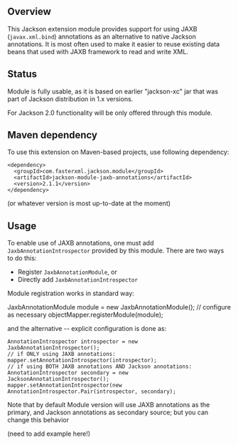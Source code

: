 ## Overview

This Jackson extension module provides support for using JAXB (`javax.xml.bind`) annotations as an alternative to native Jackson annotations.
It is most often used to make it easier to reuse existing data beans that used with JAXB framework to read and write XML.

## Status

Module is fully usable, as it is based on earlier "jackson-xc" jar that was part of Jackson distribution in 1.x versions.

For Jackson 2.0 functionality will be only offered through this module.

## Maven dependency

To use this extension on Maven-based projects, use following dependency:

    <dependency>
      <groupId>com.fasterxml.jackson.module</groupId>
      <artifactId>jackson-module-jaxb-annotations</artifactId>
      <version>2.1.1</version>
    </dependency>

(or whatever version is most up-to-date at the moment)

## Usage

To enable use of JAXB annotations, one must add `JaxbAnnotationIntrospector` provided by this module. There are two ways to do this:

* Register `JaxbAnnotationModule`, or
* Directly add `JaxbAnnotationIntrospector`

Module registration works in standard way:

   JaxbAnnotationModule module = new JaxbAnnotationModule();
   // configure as necessary
   objectMapper.registerModule(module);

and the alternative -- explicit configuration is done as:

    AnnotationIntrospector introspector = new JaxbAnnotationIntrospector();
    // if ONLY using JAXB annotations:
    mapper.setAnnotationIntrospector(introspector);
    // if using BOTH JAXB annotations AND Jackson annotations:
    AnnotationIntrospector secondary = new JacksonAnnotationIntrospector();
    mapper.setAnnotationIntrospector(new AnnotationIntrospector.Pair(introspector, secondary);

Note that by default Module version will use JAXB annotations as the primary, and Jackson annotations as secondary source; but you can change this behavior

(need to add example here!)
